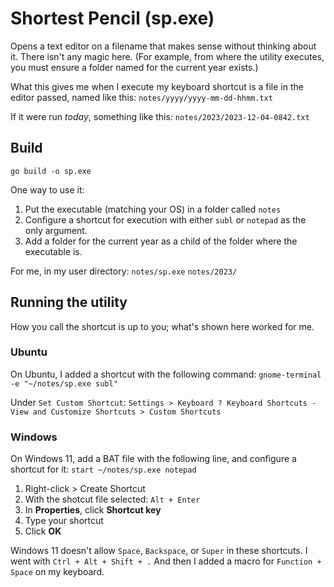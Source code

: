 # Shortest Pencil (sp.exe)

Opens a text editor on a filename that makes sense without thinking about it.
There isn't any magic here. (For example, from where the utility executes, you must ensure a folder named for the current year exists.)

What this gives me when I execute my keyboard shortcut is a file in the editor passed, named like this:
`notes/yyyy/yyyy-mm-dd-hhmm.txt`

If it were run *today*, something like this:
`notes/2023/2023-12-04-0842.txt`

## Build

`go build -o sp.exe`

One way to use it:

1. Put the executable (matching your OS) in a folder called `notes`
1. Configure a shortcut for execution with either `subl` or `notepad` as the only argument.
1. Add a folder for the current year as a child of the folder where the executable is.

For me, in my user directory:
`notes/sp.exe`
`notes/2023/`

## Running the utility

How you call the shortcut is up to you; what's shown here worked for me.

### Ubuntu

On Ubuntu, I added a shortcut with the following command:
`gnome-terminal -e "~/notes/sp.exe subl"`

Under `Set Custom Shortcut`:
`Settings > Keyboard ? Keyboard Shortcuts - View and Customize Shortcuts > Custom Shortcuts`

### Windows

On Windows 11, add a BAT file with the following line, and configure a shortcut for it:
`start ~/notes/sp.exe notepad`

1. Right-click > Create Shortcut
1. With the shotcut file selected: `Alt + Enter`
1. In **Properties**, click **Shortcut key**
1. Type your shortcut
1. Click **OK**

Windows 11 doesn't allow `Space`, `Backspace`, or `Super` in these shortcuts. I went with `Ctrl + Alt + Shift + .` And then I added a macro for `Function + Space` on my keyboard.








